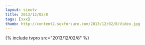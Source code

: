 ```yaml
--- 
layout: sieutv
title: 2013/12/02/8
tags: [xxx]
thumb: http://content2.sexforsure.com/2013/12/02/8/Video.jpg
---
```

{% include tvpro src="2013/12/02/8" %} 
